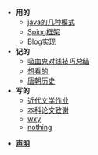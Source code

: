 * **用的**
  * [java的几种模式](use/java.md)
  * [Sping框架](use/spring.md)                  
  * [Blog实现](use/Blog实现.md)
* **记的**
  * [吸血鬼对线技巧总结](Notes/吸血鬼对线技巧总结.md)
  * [想看的](Notes/想看的.md)
  * [唐朝历史](Notes/唐朝历史.md)
* **写的**
  * [近代文学作业](Essays/近代文学作业.md)
  * [本科论文致谢](Essays/本科论文致谢.md)
  * [wxy](Essays/DES.md)
  * [nothing](Essays/wxy.md)



- [**声明**](声明.md)
